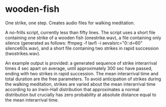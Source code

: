wooden-fish
===========

One strike, one step. Creates audio files for walking meditation.

A no-frills script, currently less than fifty lines. The script uses a short file containing one strike of a wooden fish (onestrike.wav), a file containing only silence (generated as follows: ffmpeg -f lavfi -i aevalsrc="0::d=60" silence60s.wav), and a short file containing two strikes in rapid succession (twostrikes.wav).

An example output is provided: a generated sequence of strike interarrival times 4 sec apart on average, until approximately 300 sec have passed, ending with two strikes in rapid succession. The mean interarrival time and total duration are the free parameters. To avoid anticipation of strikes during the walking meditation, strikes are varied about the mean interarrival time according to an Irwin-Hall distribution that approximates a normal distribution but crucially has zero probability at absolute distance equal to the mean interarrival time.
